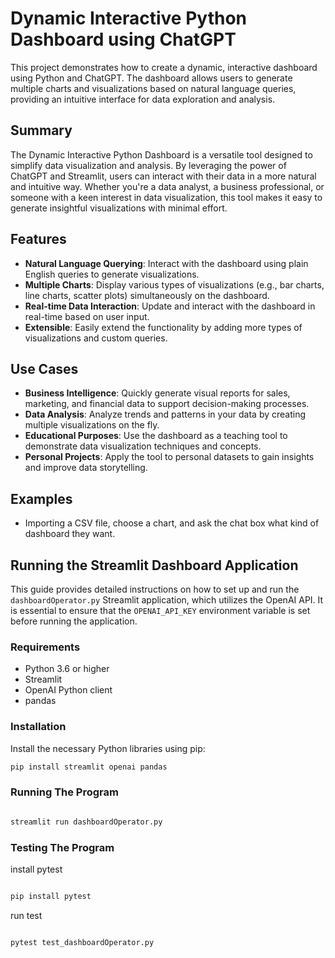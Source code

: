 # Dynamic Interactive Python Dashboard using ChatGPT

This project demonstrates how to create a dynamic, interactive dashboard using Python and ChatGPT. The dashboard allows users to generate multiple charts and visualizations based on natural language queries, providing an intuitive interface for data exploration and analysis.

## Summary

The Dynamic Interactive Python Dashboard is a versatile tool designed to simplify data visualization and analysis. By leveraging the power of ChatGPT and Streamlit, users can interact with their data in a more natural and intuitive way. Whether you're a data analyst, a business professional, or someone with a keen interest in data visualization, this tool makes it easy to generate insightful visualizations with minimal effort.

## Features

- **Natural Language Querying**: Interact with the dashboard using plain English queries to generate visualizations.
- **Multiple Charts**: Display various types of visualizations (e.g., bar charts, line charts, scatter plots) simultaneously on the dashboard.
- **Real-time Data Interaction**: Update and interact with the dashboard in real-time based on user input.
- **Extensible**: Easily extend the functionality by adding more types of visualizations and custom queries.

## Use Cases

- **Business Intelligence**: Quickly generate visual reports for sales, marketing, and financial data to support decision-making processes.
- **Data Analysis**: Analyze trends and patterns in your data by creating multiple visualizations on the fly.
- **Educational Purposes**: Use the dashboard as a teaching tool to demonstrate data visualization techniques and concepts.
- **Personal Projects**: Apply the tool to personal datasets to gain insights and improve data storytelling.

## Examples

- Importing a CSV file, choose a chart, and ask the chat box what kind of dashboard they want.

## Running the Streamlit Dashboard Application

This guide provides detailed instructions on how to set up and run the `dashboardOperator.py` Streamlit application, which utilizes the OpenAI API. It is essential to ensure that the `OPENAI_API_KEY` environment variable is set before running the application.

### Requirements

- Python 3.6 or higher
- Streamlit
- OpenAI Python client
- pandas

### Installation

Install the necessary Python libraries using pip:

```bash
pip install streamlit openai pandas

```

### Running The Program

```bash

streamlit run dashboardOperator.py

```

### Testing The Program

install pytest

```bash

pip install pytest

```
run test

```bash

pytest test_dashboardOperator.py

```